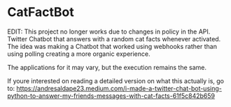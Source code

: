 


# CatFactBot

EDIT: This project no longer works due to changes in policy in the API.
Twitter Chatbot that answers with a random cat facts whenever activated. 
The idea was making a Chatbot that worked using webhooks rather than using polling creating a more organic experience.

The applications for it may vary, but the execution remains the same.

If youre interested on reading a detailed version on what this actually is, go to:
https://andresaldape23.medium.com/i-made-a-twitter-chat-bot-using-python-to-answer-my-friends-messages-with-cat-facts-61f5c842b659



